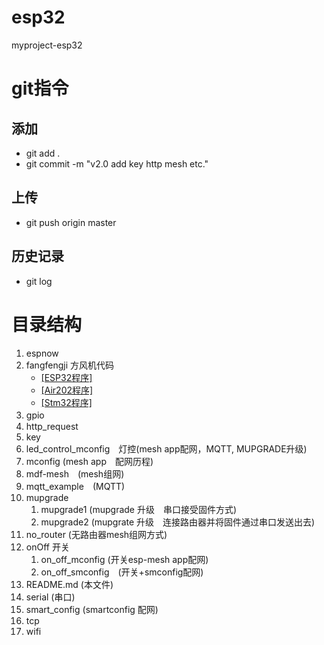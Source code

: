 # esp32
myproject-esp32
# git指令
## 添加
- git add .
- git commit -m "v2.0 add key http mesh etc."
## 上传
- git push origin master
## 历史记录
- git log
# 目录结构
1. espnow
2. fangfengji 方风机代码
    - [[ESP32程序]](./fangfengji/esp32)
    - [[Air202程序]](./fangfengji/luat_duplex7-29)
    - [[Stm32程序]](./fangfengji/Stm32)
3. gpio　
4. http_request
5. key
6. led_control_mconfig　灯控(mesh app配网，MQTT, MUPGRADE升级)
7. mconfig (mesh app　配网历程)
8. mdf-mesh　(mesh组网)
9. mqtt_example　(MQTT)
10. mupgrade
    1. mupgrade1 (mupgrade 升级　串口接受固件方式)
    2. mupgrade2 (mupgrate 升级　连接路由器并将固件通过串口发送出去)
11. no_router (无路由器mesh组网方式)
12. onOff 开关
    1. on_off_mconfig  (开关esp-mesh app配网)
    2. on_off_smconfig　(开关+smconfig配网)
13. README.md (本文件)
14. serial (串口)
15. smart_config (smartconfig 配网)
16. tcp
17. wifi